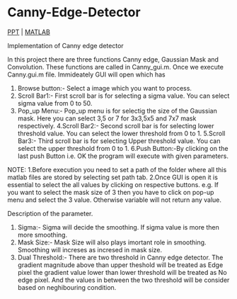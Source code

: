 # Canny-Edge-Detector
[PPT](https://doi.org/10.1016/j.patrec.2020.02.006) | [MATLAB](https://www.mathworks.com/products/matlab.html)

Implementation of Canny edge detector

In this project there are three functions Canny edge, Gaussian Mask and Convolution. These functions are called in Canny_gui.m.
Once we execute Canny.gui.m file. Immideately GUI will open which has 
1. Browse button:- Select a image which you want to process.
2. Scroll Bar1:- First scroll bar is for selecting a sigma value. You can select sigma value from 0 to 50.
3. Pop_up Menu:- Pop_up menu is for selectig the size of the Gaussian mask. Here you can select 3,5 or 7 for 3x3,5x5 and 7x7 mask respectively.
4.Scroll Bar2:- Second scroll bar is for selecting lower threshold value. You can select the lower threshold from 0 to 1.
5.Scroll Bar3:- Third scroll bar is for selecting Upper threshold value. You can select the upper threshold from 0 to 1.
6.Push Button:-By clicking on the last push Button i.e. OK the program will execute with given parameters.

NOTE:
1.Before execution you need to set a path of the folder where all this matlab files are stored by selecting set path tab.
2.Once GUI is open it is essential to select the all values by clicking on respective buttons. e.g. If you want to select the mask size of 3 then you have to click on pop-up menu and select the 3 value. Otherwise variable will not return any value.


Description of the parameter.
1. Sigma:- Sigma will decide the smoothing. If sigma value is more then more smoothing.
2. Mask Size:- Mask Size will also plays imortant role in smoothing. Smoothing will increses as incresed in mask size.
3. Dual Threshold:- There are two threshold in Canny edge detector. The gradient magnitude above than upper theshold will be treated as Edge pixel the gradient value lower than lower threshold will be treated as No edge pixel. And the values in between the two threshold will be consider based on neghibouring condition. 


